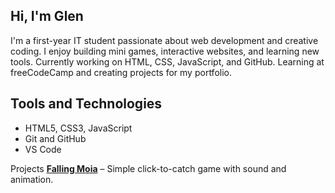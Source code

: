 ## Hi, I'm Glen

I'm a first-year IT student passionate about web development and creative coding.
I enjoy building mini games, interactive websites, and learning new tools.
Currently working on HTML, CSS, JavaScript, and GitHub.
Learning at freeCodeCamp and creating projects for my portfolio.

## Tools and Technologies
- HTML5, CSS3, JavaScript 
- Git and GitHub
- VS Code

Projects
**[Falling Moia]([https://glenybadoobee.github.io/Falling-Moia/])** – Simple click-to-catch game with sound and animation.
